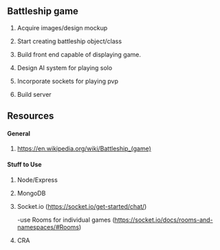 ## Battleship game

1. Acquire images/design mockup

2. Start creating battleship object/class

3. Build front end capable of displaying game.

4. Design AI system for playing solo

5. Incorporate sockets for playing pvp

6. Build server

## Resources

#### General

1. https://en.wikipedia.org/wiki/Battleship_(game)

#### Stuff to Use

1. Node/Express
2. MongoDB
3. Socket.io (https://socket.io/get-started/chat/)

   -use Rooms for individual games (https://socket.io/docs/rooms-and-namespaces/#Rooms)

4. CRA
